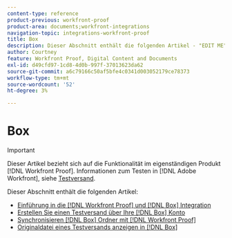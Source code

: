 ```yaml
---
content-type: reference
product-previous: workfront-proof
product-area: documents;workfront-integrations
navigation-topic: integrations-workfront-proof
title: Box
description: Dieser Abschnitt enthält die folgenden Artikel - "EDIT ME".
author: Courtney
feature: Workfront Proof, Digital Content and Documents
exl-id: d49cfd97-1cd8-4d0b-997f-37013623da62
source-git-commit: a6c79166c50af5bfe4c0341d003052179ce78373
workflow-type: tm+mt
source-wordcount: '52'
ht-degree: 3%

---
```


# Box

>[!IMPORTANT]
>
>Dieser Artikel bezieht sich auf die Funktionalität im eigenständigen Produkt [!DNL Workfront Proof]. Informationen zum Testen in [!DNL Adobe Workfront], siehe [Testversand](../../../review-and-approve-work/proofing/proofing.md).

Dieser Abschnitt enthält die folgenden Artikel:

* [Einführung in die [!DNL Workfront Proof] und [!DNL Box] Integration](../../../workfront-proof/wp-integrations/box/introduction-to-box.md)
* [Erstellen Sie einen Testversand über Ihre [!DNL Box] Konto](../../../workfront-proof/wp-integrations/box/create-proof-box-account.md)
* [Synchronisieren [!DNL Box] Ordner mit [!DNL Workfront Proof]](../../../workfront-proof/wp-integrations/box/sycn-box-folder.md)
* [Originaldatei eines Testversands anzeigen in [!DNL Box]](../../../workfront-proof/wp-integrations/box/view-proof-original-file-box.md)
